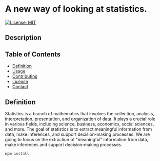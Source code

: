 # A new way of looking at statistics.

[![License: MIT](https://img.shields.io/badge/License-MIT-yellow.svg)](https://opensource.org/licenses/MIT)

## Description

## Table of Contents

- [Definition](#Definition)
- [Usage](#usage)
- [Contributing](#contributing)
- [License](#license)
- [Contact](#contact)

## Definition

Statistics is a branch of mathematics that involves the collection, analysis, interpretation, presentation, and organization of data. It plays a crucial role in various fields, including science, business, economics, social sciences, and more. The goal of statistics is to extract meaningful information from data, make inferences, and support decision-making processes.
We are going to focus on the extraction of "meaningful" information from data, make inferences and support decision-making processes.

```bash
npm install
```
